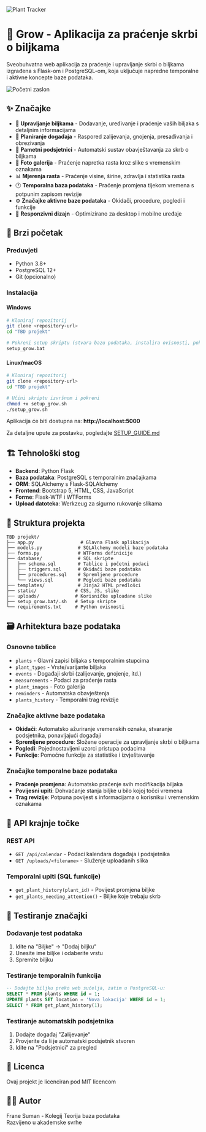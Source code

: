 ![Plant Tracker](static/img/full_logo.png)
# 🌱 Grow - Aplikacija za praćenje skrbi o biljkama

Sveobuhvatna web aplikacija za praćenje i upravljanje skrbi o biljkama izgrađena s Flask-om i PostgreSQL-om, koja uključuje napredne temporalne i aktivne koncepte baze podataka.

![Početni zaslon](static/img/Snimka%20zaslona_22-6-2025_5275_127.0.0.1.jpeg)

## ✨ Značajke

- 🌿 **Upravljanje biljkama** - Dodavanje, uređivanje i praćenje vaših biljaka s detaljnim informacijama
- 📅 **Planiranje događaja** - Raspored zalijevanja, gnojenja, presađivanja i obrezivanja  
- 🔔 **Pametni podsjetnici** - Automatski sustav obavještavanja za skrb o biljkama
- 📸 **Foto galerija** - Praćenje napretka rasta kroz slike s vremenskim oznakama
- 📊 **Mjerenja rasta** - Praćenje visine, širine, zdravlja i statistika rasta
- 🕐 **Temporalna baza podataka** - Praćenje promjena tijekom vremena s potpunim zapisom revizije
- ⚙️ **Značajke aktivne baze podataka** - Okidači, procedure, pogledi i funkcije
- 📱 **Responzivni dizajn** - Optimizirano za desktop i mobilne uređaje

## 🚀 Brzi početak

### Preduvjeti
- Python 3.8+
- PostgreSQL 12+
- Git (opcionalno)

### Instalacija

#### Windows
```bash
# Kloniraj repozitorij
git clone <repository-url>
cd "TBD projekt"

# Pokreni setup skriptu (stvara bazu podataka, instalira ovisnosti, pokreće app)
setup_grow.bat
```

#### Linux/macOS
```bash
# Kloniraj repozitorij
git clone <repository-url>
cd "TBD projekt"

# Učini skriptu izvršnom i pokreni
chmod +x setup_grow.sh
./setup_grow.sh
```

Aplikacija će biti dostupna na: **http://localhost:5000**

Za detaljne upute za postavku, pogledajte [SETUP_GUIDE.md](SETUP_GUIDE.md)

## 🏗️ Tehnološki stog

- **Backend**: Python Flask
- **Baza podataka**: PostgreSQL s temporalnim značajkama
- **ORM**: SQLAlchemy s Flask-SQLAlchemy  
- **Frontend**: Bootstrap 5, HTML, CSS, JavaScript
- **Forme**: Flask-WTF i WTForms
- **Upload datoteka**: Werkzeug za sigurno rukovanje slikama

## 📁 Struktura projekta

```
TBD projekt/
├── app.py                 # Glavna Flask aplikacija
├── models.py             # SQLAlchemy modeli baze podataka
├── forms.py              # WTForms definicije
├── database/             # SQL skripte
│   ├── schema.sql        # Tablice i početni podaci
│   ├── triggers.sql      # Okidači baze podataka
│   ├── procedures.sql    # Spremljene procedure
│   └── views.sql         # Pogledi baze podataka
├── templates/            # Jinja2 HTML predlošci
├── static/              # CSS, JS, slike
├── uploads/             # Korisničke uploadane slike
├── setup_grow.bat/.sh   # Setup skripte
└── requirements.txt     # Python ovisnosti
```

## 🗃️ Arhitektura baze podataka

### Osnovne tablice
- `plants` - Glavni zapisi biljaka s temporalnim stupcima
- `plant_types` - Vrste/varijante biljaka  
- `events` - Događaji skrbi (zalijevanje, gnojenje, itd.)
- `measurements` - Podaci za praćenje rasta
- `plant_images` - Foto galerija
- `reminders` - Automatska obavještenja
- `plants_history` - Temporalni trag revizije

### Značajke aktivne baze podataka
- **Okidači**: Automatsko ažuriranje vremenskih oznaka, stvaranje podsjetnika, ponavljajući događaji
- **Spremljene procedure**: Složene operacije za upravljanje skrbi o biljkama
- **Pogledi**: Pojednostavljeni uzorci pristupa podacima
- **Funkcije**: Pomoćne funkcije za statistike i izvještavanje

### Značajke temporalne baze podataka
- **Praćenje promjena**: Automatsko praćenje svih modifikacija biljaka
- **Povijesni upiti**: Dohvaćanje stanja biljke u bilo kojoj točci vremena
- **Trag revizije**: Potpuna povijest s informacijama o korisniku i vremenskim oznakama

## 🔧 API krajnje točke

### REST API
- `GET /api/calendar` - Podaci kalendara događaja i podsjetnika
- `GET /uploads/<filename>` - Služenje uploadanih slika

### Temporalni upiti (SQL funkcije)
- `get_plant_history(plant_id)` - Povijest promjena biljke
- `get_plants_needing_attention()` - Biljke koje trebaju skrb

## 🧪 Testiranje značajki

### Dodavanje test podataka
1. Idite na "Biljke" → "Dodaj biljku"
2. Unesite ime biljke i odaberite vrstu
3. Spremite biljku

### Testiranje temporalnih funkcija
```sql
-- Dodajte biljku preko web sučelja, zatim u PostgreSQL-u:
SELECT * FROM plants WHERE id = 1;
UPDATE plants SET location = 'Nova lokacija' WHERE id = 1;
SELECT * FROM get_plant_history(1);
```

### Testiranje automatskih podsjetnika
1. Dodajte događaj "Zalijevanje"
2. Provjerite da li je automatski podsjetnik stvoren
3. Idite na "Podsjetnici" za pregled



## 📄 Licenca

Ovaj projekt je licenciran pod MIT licencom

## 👨‍💻 Autor

Frane Suman - Kolegij Teorija baza podataka  
Razvijeno u akademske svrhe

